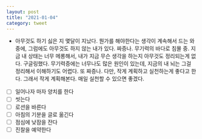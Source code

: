 ```yaml
---
layout: post
title: "2021-01-04"
category: tweet
---
```

- 아무것도 하기 싫은 지 몇달이 지났다. 뭔가를 해야한다는 생각이 계속해서 드는 와중에, 그럼에도 아무것도 하지 않는 내가 있다. 짜증나.
무기력의 바다로 침몰 중. 지금 내 상태는 너무 메롱해서, 내가 지금 무슨 생각을 하는지 아무것도 정리되는게 없다. 
구글링했다. 무기력증에는 너무나도 많은 원인이 있는데, 지금의 내 뇌는 그걸 정리해서 이해하기도 어렵다. 또 짜증나.
다만, 작게 계획하고 실천하는게 좋다고 한다. 그래서 작게 계획해본다. 매일 실천할 수 있으면 좋겠다.

- [ ] 일어나자 마자 양치를 한다
- [ ] 씻는다
- [ ] 로션을 바른다
- [ ] 아침의 기분을 글로 옮긴다
- [ ] 점심에 낮잠을 잔다
- [ ] 진찰을 예약한다

